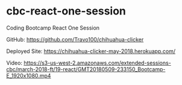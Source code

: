 # cbc-react-one-session
Coding Bootcamp React One Session

GitHub: https://github.com/Travo100/chihuahua-clicker

Deployed Site: https://chihuahua-clicker-may-2018.herokuapp.com/

Video: https://s3-us-west-2.amazonaws.com/extended-sessions-cbc/march-2018-ft/19-react/GMT20180509-233150_Bootcamp-E_1920x1080.mp4